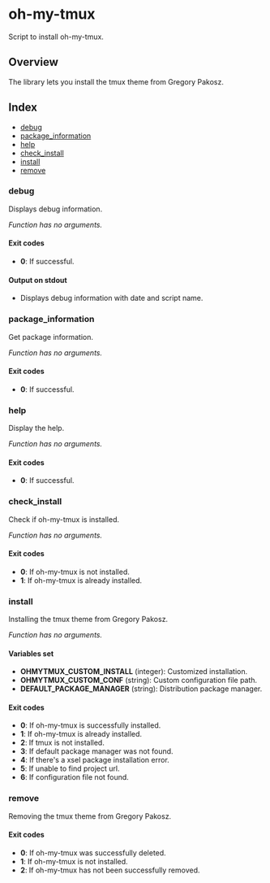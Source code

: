 # oh-my-tmux

Script to install oh-my-tmux.

## Overview

The library lets you install the tmux theme from Gregory Pakosz.

## Index

* [debug](#debug)
* [package_information](#packageinformation)
* [help](#help)
* [check_install](#checkinstall)
* [install](#install)
* [remove](#remove)

### debug

Displays debug information.

_Function has no arguments._

#### Exit codes

* **0**: If successful.

#### Output on stdout

* Displays debug information with date and script name.

### package_information

Get package information.

_Function has no arguments._

#### Exit codes

* **0**: If successful.

### help

Display the help.

_Function has no arguments._

#### Exit codes

* **0**: If successful.

### check_install

Check if oh-my-tmux is installed.

_Function has no arguments._

#### Exit codes

* **0**: If oh-my-tmux is not installed.
* **1**: If oh-my-tmux is already installed.

### install

Installing the tmux theme from Gregory Pakosz.

_Function has no arguments._

#### Variables set

* **OHMYTMUX_CUSTOM_INSTALL** (integer): Customized installation.
* **OHMYTMUX_CUSTOM_CONF** (string): Custom configuration file path.
* **DEFAULT_PACKAGE_MANAGER** (string): Distribution package manager.

#### Exit codes

* **0**: If oh-my-tmux is successfully installed.
* **1**: If oh-my-tmux is already installed.
* **2**: If tmux is not installed.
* **3**: If default package manager was not found.
* **4**: If there's a xsel package installation error.
* **5**: If unable to find project url.
* **6**: If configuration file not found.

### remove

Removing the tmux theme from Gregory Pakosz.

#### Exit codes

* **0**: If oh-my-tmux was successfully deleted.
* **1**: If oh-my-tmux is not installed.
* **2**: If oh-my-tmux has not been successfully removed.

